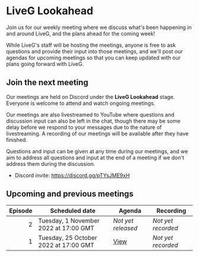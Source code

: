 # LiveG Lookahead
Join us for our weekly meeting where we discuss what's been happening in and around LiveG, and the plans ahead for the coming week!

While LiveG's staff will be hosting the meetings, anyone is free to ask questions and provide their input into those meetings, and we'll post our agendas for upcoming meetings so that you can keep updated with our plans going forward with LiveG.

## Join the next meeting
Our meetings are held on Discord under the **LiveG Lookahead** stage. Everyone is welcome to attend and watch ongoing meetings.

Our meetings are also livestreamed to YouTube where questions and discussion input can also be left in the chat, though there may be some delay before we respond to your messages due to the nature of livestreaming. A recording of our meetings will be available after they have finished.

Questions and input can be given at any time during our meetings, and we aim to address all questions and input at the end of a meeting if we don't address them during the discussion.

* Discord invite: https://discord.gg/pTYsJME9xH

## Upcoming and previous meetings
| Episode | Scheduled date | Agenda | Recording |
|--:|---|---|---|
| 2 | Tuesday, 1 November 2022 at 17:00 GMT | _Not yet released_ | _Not yet recorded_ |
| 1 | Tuesday, 25 October 2022 at 17:00 GMT | [View](https://github.com/LiveGTech/Lookahead/blob/main/episodes/0001/index.md) | _Not yet recorded_ |
